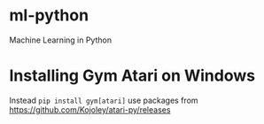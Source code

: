 # ml-python

Machine Learning in Python

# Installing Gym Atari on Windows
Instead ```pip install gym[atari]``` use packages from https://github.com/Kojoley/atari-py/releases 
